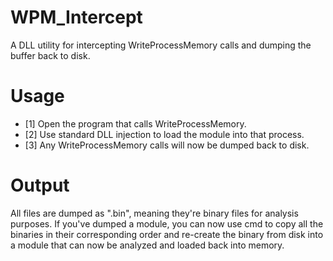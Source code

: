 # WPM_Intercept
A DLL utility for intercepting WriteProcessMemory calls and dumping the buffer back to disk.

# Usage
- [1] Open the program that calls WriteProcessMemory.
- [2] Use standard DLL injection to load the module into that process.
- [3] Any WriteProcessMemory calls will now be dumped back to disk.

# Output
All files are dumped as ".bin", meaning they're binary files for analysis purposes. If you've dumped a module, you can now use cmd to copy all the binaries in their corresponding order and re-create the binary from disk into a module that can now be analyzed and loaded back into memory.

